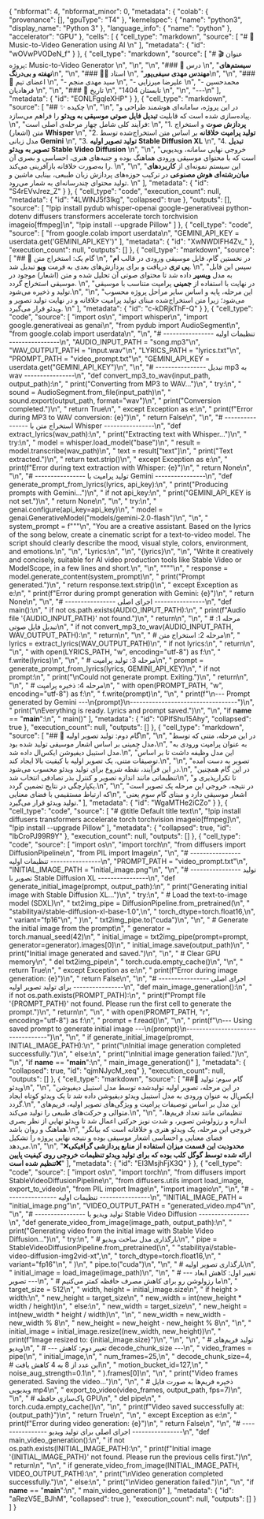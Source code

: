 {
  "nbformat": 4,
  "nbformat_minor": 0,
  "metadata": {
    "colab": {
      "provenance": [],
      "gpuType": "T4"
    },
    "kernelspec": {
      "name": "python3",
      "display_name": "Python 3"
    },
    "language_info": {
      "name": "python"
    },
    "accelerator": "GPU"
  },
  "cells": [
    {
      "cell_type": "markdown",
      "source": [
        "# 🎵 Music-to-Video Generation using AI  \n"
      ],
      "metadata": {
        "id": "wOVwPVODeN_f"
      }
    },
    {
      "cell_type": "markdown",
      "source": [
        "# 🎬 عنوان پروژه: Music-to-Video Generator  \n",
        "\n",
        "\n",
        "### 🏫 درس  \n",
        "**سیستم‌های نهفته و بی‌درنگ**\n",
        "\n",
        "### 👨‍🏫 استاد  \n",
        "**مهندس مهدی سیفی‌پور**\n",
        "\n",
        "### 👥 اعضای تیم  \n",
        "- سید مهدی منجم  \n",
        "- علیرضا میرزایی  \n",
        "- محمدحسین فرهادیان  \n",
        "\n",
        "### 📅 تاریخ  \n",
        "تابستان 1404  \n",
        "\n",
        "---\n"
      ],
      "metadata": {
        "id": "EONLFgqleXHP"
      }
    },
    {
      "cell_type": "markdown",
      "source": [
        "## ✨ چکیده  \n",
        "\n",
        "در این پروژه، سامانه‌ای هوشمند طراحی و پیاده‌سازی شده است که قابلیت **تبدیل فایل صوتی موسیقی به ویدئو** را فراهم می‌سازد.  \n",
        "فرآیند کلی شامل چهار مرحله‌ی اصلی است:  \n",
        "1. **پردازش صوت** و استخراج متن (اشعار) **Whisper**  \n",
        "2. **تولید پرامپت خلاقانه** بر اساس متن استخراج‌شده توسط مدل زبانی **Gemini**  \n",
        "3. **تولید تصویر اولیه** **Stable Diffusion XL**  \n",
        "4. **تبدیل تصویر به ویدئو** **Stable Video Diffusion**  \n",
        "\n",
        "خروجی نهایی سامانه، ویدیویی است که با محتوای موسیقی ورودی هماهنگ بوده و جنبه‌های هنری، احساسی و بصری آن را به‌صورت خلاقانه بازآفرینی می‌کند.  \n",
        "\n",
        "این سیستم نمونه‌ای از **کاربردهای میان‌رشته‌ای هوش مصنوعی** در ترکیب حوزه‌های پردازش زبان طبیعی، بینایی ماشین و تولید محتوای چندرسانه‌ای به شمار می‌رود.  \n"
      ],
      "metadata": {
        "id": "S4rEVvJrez_Z"
      }
    },
    {
      "cell_type": "code",
      "execution_count": null,
      "metadata": {
        "id": "4LWlNJ5f3Ikg",
        "collapsed": true
      },
      "outputs": [],
      "source": [
        "!pip install pydub whisper-openai google-generativeai python-dotenv diffusers transformers accelerate torch torchvision imageio[ffmpeg]\n",
        "!pip install --upgrade Pillow"
      ]
    },
    {
      "cell_type": "code",
      "source": [
        "from google.colab import userdata\n",
        "GEMINI_API_KEY = userdata.get('GEMINI_API_KEY')"
      ],
      "metadata": {
        "id": "XwNWDIFH4Zv_"
      },
      "execution_count": null,
      "outputs": []
    },
    {
      "cell_type": "markdown",
      "source": [
        "## 📌 گام یک: استخراج متن  \n",
        "در نخستین گام، فایل موسیقی ورودی در قالب **ام پی تری** دریافت و برای پردازش‌های بعدی به فرمت **ویو** تبدیل شد.  \n",
        "سپس این فایل به مدل **ویسپر** داده شد تا محتوای صوتی آن تحلیل شده و متن (اشعار) موجود در موسیقی استخراج گردد.  \n",
        "در نهایت با استفاده از **جمینی** پرامپت متناسب با موسیقی تولید و ذخیره می‌شود.\n",
        "\n",
        "این مرحله، پایه و اساس سایر مراحل پروژه محسوب می‌شود؛ زیرا متن استخراج‌شده مبنای تولید پرامپت خلاقانه و در نهایت تولید تصویر و ویدئو قرار می‌گیرد.  \n"
      ],
      "metadata": {
        "id": "c-kDRjkThF-Q"
      }
    },
    {
      "cell_type": "code",
      "source": [
        "import os\n",
        "import whisper\n",
        "import google.generativeai as genai\n",
        "from pydub import AudioSegment\n",
        "from google.colab import userdata\n",
        "\n",
        "# ---------------- تنظیمات اولیه ----------------\n",
        "AUDIO_INPUT_PATH = \"song.mp3\"\n",
        "WAV_OUTPUT_PATH = \"input.wav\"\n",
        "LYRICS_PATH = \"lyrics.txt\"\n",
        "PROMPT_PATH = \"video_prompt.txt\"\n",
        "GEMINI_API_KEY = userdata.get(\"GEMINI_API_KEY\")\n",
        "\n",
        "# ---------------- تبدیل mp3 به wav ----------------\n",
        "def convert_mp3_to_wav(input_path, output_path):\n",
        "    print(\"Converting from MP3 to WAV...\")\n",
        "    try:\n",
        "        sound = AudioSegment.from_file(input_path)\n",
        "        sound.export(output_path, format=\"wav\")\n",
        "        print(\"Conversion completed.\")\n",
        "        return True\n",
        "    except Exception as e:\n",
        "        print(f\"Error during MP3 to WAV conversion: {e}\")\n",
        "        return False\n",
        "\n",
        "# ---------------- استخراج متن با Whisper ----------------\n",
        "def extract_lyrics(wav_path):\n",
        "    print(\"Extracting text with Whisper...\")\n",
        "    try:\n",
        "        model = whisper.load_model(\"base\")\n",
        "        result = model.transcribe(wav_path)\n",
        "        text = result[\"text\"]\n",
        "        print(\"Text extracted.\")\n",
        "        return text.strip()\n",
        "    except Exception as e:\n",
        "        print(f\"Error during text extraction with Whisper: {e}\")\n",
        "        return None\n",
        "\n",
        "# ---------------- تولید پرامپت با Gemini ----------------\n",
        "def generate_prompt_from_lyrics(lyrics, api_key):\n",
        "    print(\"Producing prompts with Gemini...\")\n",
        "    if not api_key:\n",
        "        print(\"GEMINI_API_KEY is not set.\")\n",
        "        return None\n",
        "\n",
        "    try:\n",
        "        genai.configure(api_key=api_key)\n",
        "        model = genai.GenerativeModel(\"models/gemini-2.0-flash\")\n",
        "\n",
        "        system_prompt = f\"\"\"\n",
        "You are a creative assistant. Based on the lyrics of the song below, create a cinematic script for a text-to-video model. The script should clearly describe the mood, visual style, colors, environment, and emotions.\n",
        "\n",
        "Lyrics:\n",
        "\n",
        "{lyrics}\n",
        "\n",
        "Write it creatively and concisely, suitable for AI video production tools like Stable Video or ModelScope, in a few lines and short.\n",
        "\n",
        "\"\"\"\n",
        "        response = model.generate_content(system_prompt)\n",
        "        print(\"Prompt generated.\")\n",
        "        return response.text.strip()\n",
        "    except Exception as e:\n",
        "        print(f\"Error during prompt generation with Gemini: {e}\")\n",
        "        return None\n",
        "\n",
        "# ---------------- اجرای اصلی ----------------\n",
        "def main():\n",
        "    if not os.path.exists(AUDIO_INPUT_PATH):\n",
        "        print(f\"Audio file '{AUDIO_INPUT_PATH}' not found.\")\n",
        "        return\n",
        "\n",
        "    # مرحله 1: تبدیل فایل صوتی\n",
        "    if not convert_mp3_to_wav(AUDIO_INPUT_PATH, WAV_OUTPUT_PATH):\n",
        "        return\n",
        "\n",
        "    # مرحله 2: استخراج متن\n",
        "    lyrics = extract_lyrics(WAV_OUTPUT_PATH)\n",
        "    if not lyrics:\n",
        "        return\n",
        "\n",
        "    with open(LYRICS_PATH, \"w\", encoding=\"utf-8\") as f:\n",
        "        f.write(lyrics)\n",
        "\n",
        "    # مرحله 3: تولید پرامپت\n",
        "    prompt = generate_prompt_from_lyrics(lyrics, GEMINI_API_KEY)\n",
        "    if not prompt:\n",
        "        print(\"\\nCould not generate prompt. Exiting.\")\n",
        "        return\n",
        "\n",
        "    # مرحله 4: ذخیره پرامپت\n",
        "    with open(PROMPT_PATH, \"w\", encoding=\"utf-8\") as f:\n",
        "        f.write(prompt)\n",
        "\n",
        "    print(f\"\\n--- Prompt generated by Gemini ---\\n{prompt}\\n----------------------------------\")\n",
        "    print(\"\\nEverything is ready. Lyrics and prompt saved.\")\n",
        "\n",
        "if __name__ == \"__main__\":\n",
        "    main()"
      ],
      "metadata": {
        "id": "0PIfShu15Ahy",
        "collapsed": true
      },
      "execution_count": null,
      "outputs": []
    },
    {
      "cell_type": "markdown",
      "source": [
        "## 📌 گام دوم: تولید تصویر اولیه\n",
        "\n",
        "در این مرحله، متنی که توسط مدل جِمینی بر اساس اشعار موسیقی تولید شده بود،\n",
        "به عنوان پرامپت ورودی به مدل استیبل دیفیوشن ایکس‌ال داده شد.\n",
        "این مدل وظیفه داشت تا بر اساس توصیفات متنی، یک تصویر اولیه با کیفیت بالا ایجاد کند.\n",
        "\n",
        "تصویر به دست آمده در این فرآیند، نقطه شروع برای تولید ویدئو محسوب می‌شود.\n",
        "در این گام همچنین تنظیماتی مانند اندازه تصویر و کنترل بذر تصادفی انتخاب شد\n",
        "تا تکرارپذیری و یکپارچگی در نتایج تضمین گردد.\n",
        "\n",
        "در نتیجه، خروجی این مرحله یک تصویر است که ارتباط مستقیمی با فضای معنایی\n",
        "اشعار موسیقی دارد و مبنای گام سوم یعنی تولید ویدئو قرار می‌گیرد."
      ],
      "metadata": {
        "id": "WgaMTHe2iCZo"
      }
    },
    {
      "cell_type": "code",
      "source": [
        "# @title Default title text\n",
        "!pip install diffusers transformers accelerate torch torchvision imageio[ffmpeg]\n",
        "!pip install --upgrade Pillow"
      ],
      "metadata": {
        "collapsed": true,
        "id": "IbCroPJ99R9Y"
      },
      "execution_count": null,
      "outputs": []
    },
    {
      "cell_type": "code",
      "source": [
        "import os\n",
        "import torch\n",
        "from diffusers import DiffusionPipeline\n",
        "from PIL import Image\n",
        "\n",
        "# ---------------- تنظیمات اولیه ----------------\n",
        "PROMPT_PATH = \"video_prompt.txt\"\n",
        "INITIAL_IMAGE_PATH = \"initial_image.png\"\n",
        "\n",
        "# ---------------- تولید تصویر با Stable Diffusion XL ----------------\n",
        "def generate_initial_image(prompt, output_path):\n",
        "    print(\"Generating initial image with Stable Diffusion XL...\")\n",
        "    try:\n",
        "        # Load the text-to-image model (SDXL)\n",
        "        txt2img_pipe = DiffusionPipeline.from_pretrained(\n",
        "            \"stabilityai/stable-diffusion-xl-base-1.0\",\n",
        "            torch_dtype=torch.float16,\n",
        "            variant=\"fp16\"\n",
        "        )\n",
        "        txt2img_pipe.to(\"cuda\")\n",
        "\n",
        "        # Generate the initial image from the prompt\n",
        "        generator = torch.manual_seed(42)\n",
        "        initial_image = txt2img_pipe(prompt=prompt, generator=generator).images[0]\n",
        "        initial_image.save(output_path)\n",
        "        print(\"Initial image generated and saved.\")\n",
        "\n",
        "        # Clear GPU memory\n",
        "        del txt2img_pipe\n",
        "        torch.cuda.empty_cache()\n",
        "\n",
        "        return True\n",
        "    except Exception as e:\n",
        "        print(f\"Error during image generation: {e}\")\n",
        "        return False\n",
        "\n",
        "# ---------------- اجرای اصلی برای تولید تصویر اولیه ----------------\n",
        "def main_image_generation():\n",
        "    if not os.path.exists(PROMPT_PATH):\n",
        "        print(f\"Prompt file '{PROMPT_PATH}' not found. Please run the first cell to generate the prompt.\")\n",
        "        return\n",
        "\n",
        "    with open(PROMPT_PATH, \"r\", encoding=\"utf-8\") as f:\n",
        "        prompt = f.read()\n",
        "\n",
        "    print(f\"\\n--- Using saved prompt to generate initial image ---\\n{prompt}\\n----------------------------------\")\n",
        "\n",
        "    if generate_initial_image(prompt, INITIAL_IMAGE_PATH):\n",
        "        print(\"\\nInitial image generation completed successfully.\")\n",
        "    else:\n",
        "        print(\"\\nInitial image generation failed.\")\n",
        "\n",
        "if __name__ == \"__main__\":\n",
        "    main_image_generation()"
      ],
      "metadata": {
        "collapsed": true,
        "id": "qjmNJycM_xeq"
      },
      "execution_count": null,
      "outputs": []
    },
    {
      "cell_type": "markdown",
      "source": [
        "##📌 گام سوم: تولید ویدئو\n",
        "\n",
        "در این مرحله، تصویر اولیه تولیدشده توسط مدل استیبل دیفیوشن ایکس‌ال به عنوان ورودی به مدل استیبل ویدئو دیفیوشن داده شد تا یک ویدئو کوتاه ایجاد گردد.\n",
        "این مدل بر اساس توصیفات پرامپت و ویژگی‌های تصویر اولیه، فریم‌های متوالی و حرکت‌های طبیعی را تولید می‌کند.\n",
        "\n",
        "تنظیماتی مانند تعداد فریم‌ها، اندازه و رزولوشن تصویر، و شدت نویز حرکتی اعمال شد تا ویدئو نهایی از نظر بصری هماهنگ و روان باشد.\n",
        "خروجی این مرحله، یک ویدئو هنری و خلاقانه است که بیانگر فضای معنایی و احساسی اشعار موسیقی بوده و نتیجه نهایی پروژه را تشکیل می‌دهد.\n",
        "\n",
        "❌**محدودیت این قسمت میزان استفاده از منابع پردازشی گرافیکی ارائه شده توسط گوگل کلب بوده که برای تولید ویدئو تنظیمات خروجی روی کیفیت پایین تنظیم شده است❌**"
      ],
      "metadata": {
        "id": "EI3MsjhFjX3Q"
      }
    },
    {
      "cell_type": "code",
      "source": [
        "import os\n",
        "import torch\n",
        "from diffusers import StableVideoDiffusionPipeline\n",
        "from diffusers.utils import load_image, export_to_video\n",
        "from PIL import Image\n",
        "import imageio\n",
        "\n",
        "# ---------------- تنظیمات اولیه ----------------\n",
        "INITIAL_IMAGE_PATH = \"initial_image.png\"\n",
        "VIDEO_OUTPUT_PATH = \"generated_video.mp4\"\n",
        "\n",
        "# ---------------- تولید ویدیو با Stable Video Diffusion ----------------\n",
        "def generate_video_from_image(image_path, output_path):\n",
        "    print(\"Generating video from the initial image with Stable Video Diffusion...\")\n",
        "    try:\n",
        "        # بارگذاری مدل ساخت ویدیو\n",
        "        pipe = StableVideoDiffusionPipeline.from_pretrained(\n",
        "            \"stabilityai/stable-video-diffusion-img2vid-xt\",\n",
        "            torch_dtype=torch.float16,\n",
        "            variant=\"fp16\"\n",
        "        )\n",
        "        pipe.to(\"cuda\")\n",
        "\n",
        "        # بارگذاری تصویر اولیه\n",
        "        initial_image = load_image(image_path)\n",
        "\n",
        "        # --- تغییر اول: کاهش ابعاد تصویر ---\n",
        "        # ما رزولوشن رو برای کاهش مصرف حافظه کمتر می‌کنیم\n",
        "        target_size = 512\n",
        "        width, height = initial_image.size\n",
        "        if height > width:\n",
        "            new_height = target_size\n",
        "            new_width = int(new_height * width / height)\n",
        "        else:\n",
        "            new_width = target_size\n",
        "            new_height = int(new_width * height / width)\n",
        "\n",
        "        new_width = new_width - new_width % 8\n",
        "        new_height = new_height - new_height % 8\n",
        "\n",
        "        initial_image = initial_image.resize((new_width, new_height))\n",
        "        print(f\"Image resized to: {initial_image.size}\")\n",
        "\n",
        "\n",
        "        # تولید فریم‌های ویدیو\n",
        "        # --- تغییر دوم: کاهش decode_chunk_size ---\n",
        "        video_frames = pipe(\n",
        "            initial_image,\n",
        "            num_frames=25,\n",
        "            decode_chunk_size=4, # این عدد از 8 به 4 کاهش یافت\n",
        "            motion_bucket_id=127,\n",
        "            noise_aug_strength=0.1\n",
        "        ).frames[0]\n",
        "\n",
        "        print(\"Video frames generated. Saving the video...\")\n",
        "\n",
        "        # ذخیره فریم‌ها به صورت فایل ویدیویی mp4\n",
        "        export_to_video(video_frames, output_path, fps=7)\n",
        "\n",
        "        # پاک‌سازی حافظه GPU\n",
        "        del pipe\n",
        "        torch.cuda.empty_cache()\n",
        "\n",
        "        print(f\"Video saved successfully at: {output_path}\")\n",
        "        return True\n",
        "\n",
        "    except Exception as e:\n",
        "        print(f\"Error during video generation: {e}\")\n",
        "        return False\n",
        "\n",
        "# ---------------- اجرای اصلی برای تولید ویدیو ----------------\n",
        "def main_video_generation():\n",
        "    if not os.path.exists(INITIAL_IMAGE_PATH):\n",
        "        print(f\"Initial image '{INITIAL_IMAGE_PATH}' not found. Please run the previous cells first.\")\n",
        "        return\n",
        "\n",
        "    if generate_video_from_image(INITIAL_IMAGE_PATH, VIDEO_OUTPUT_PATH):\n",
        "        print(\"\\nVideo generation completed successfully.\")\n",
        "    else:\n",
        "        print(\"\\nVideo generation failed.\")\n",
        "\n",
        "if __name__ == \"__main__\":\n",
        "    main_video_generation()"
      ],
      "metadata": {
        "id": "aRezV5E_BJhM",
        "collapsed": true
      },
      "execution_count": null,
      "outputs": []
    }
  ]
}
